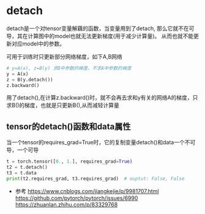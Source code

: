 # detach
detach是一个对tensor变量解藕的函数，当变量用到了detach, 那么它就不在可导，其在计算图中的model也就无法更新梯度(用于减少计算量)。
从而也就不能更新对应model中的参数。

可用于训练时只更新部分网络梯度，如下A,B网络
```python
# y=A(x), z=B(y) 求B中参数的梯度，不求A中参数的梯度
y = A(x)
z = B(y.detach())
z.backward()
```
用了detach(),在计算z.backward()时，就不会再去求和y有关的网络A的梯度，只求B()的梯度，也就是只更新B(),从而减轻计算量



## tensor的detach()函数和data属性

当一个tensor的requires_grad=True时，它的复制变量detach()和data一个不可导，一个可导

```py
t = torch.tensor([0., 1.], requires_grad=True)
t2 = t.detach()
t3 = t.data
print(t2.requires_grad, t3.requires_grad)  # ouptut: False, False
```


- 参考
https://www.cnblogs.com/jiangkejie/p/9981707.html
https://github.com/pytorch/pytorch/issues/6990
https://zhuanlan.zhihu.com/p/83329768
